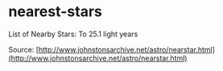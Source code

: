 # nearest-stars
List of Nearby Stars: To 25.1 light years

Source: [http://www.johnstonsarchive.net/astro/nearstar.html](http://www.johnstonsarchive.net/astro/nearstar.html)